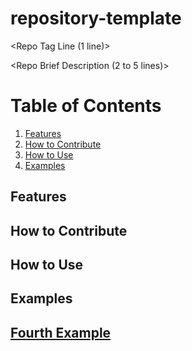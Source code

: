# repository-template
<Repo Tag Line (1 line)>

<Repo Brief Description (2 to 5 lines)>

# Table of Contents
1. [Features](#features)
2. [How to Contribute](#howtocontribure)
3. [How to Use](#howtouse)
4. [Examples](#examples)


## Features
## How to Contribute
## How to Use
## Examples
## [Fourth Example](http://www.fourthexample.com) 
